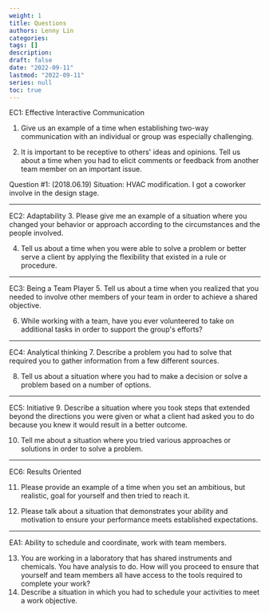 ```yaml
---
weight: 1
title: Questions
authors: Lenny Lin
categories: 
tags: []
description: 
draft: false
date: "2022-09-11"
lastmod: "2022-09-11"
series: null
toc: true
---
```



EC1:  Effective Interactive Communication
1.  Give us an example of a time when establishing two-way communication with an individual or group was especially challenging.

2.  It is important to be receptive to others' ideas and opinions.  Tell us about a time when you had to elicit comments or feedback from another team member on an important issue.

Question #1: (2018.06.19)
Situation: HVAC modification. I got a coworker involve in the design stage.

________________________________________
EC2:  Adaptability
3.  Please give me an example of a situation where you changed your behavior or approach according to the circumstances and the people involved.

4.  Tell us about a time when you were able to solve a problem or better serve a client by applying the flexibility that existed in a rule or procedure.

________________________________________
EC3:  Being a Team Player
5.  Tell us about a time when you realized that you needed to involve other members of your team in order to achieve a shared objective.

6.  While working with a team, have you ever volunteered to take on additional tasks in order to support the group's efforts?

________________________________________
EC4:  Analytical thinking
7.  Describe a problem you had to solve that required you to gather information from a few different sources.

8.  Tell us about a situation where you had to make a decision or solve a problem based on a number of options.

________________________________________
EC5:  Initiative
9.  Describe a situation where you took steps that extended beyond the directions you were given or what a client had asked you to do because you knew it would result in a better outcome.

10.  Tell me about a situation where you tried various approaches or solutions in order to solve a problem.

________________________________________
EC6:  Results Oriented

11.  Please provide an example of a time when you set an ambitious, but realistic, goal for yourself and then tried to reach it.

12.  Please talk about a situation that demonstrates your ability and motivation to ensure your performance meets established expectations.

________________________________________
EA1:  Ability to schedule and coordinate, work with team members.

13.  You are working in a laboratory that has shared instruments and chemicals. You have analysis to do. How will you proceed to ensure that yourself and team members all have access to the tools required to complete your work?
14.  Describe a situation in which you had to schedule your activities to meet a work objective.  

